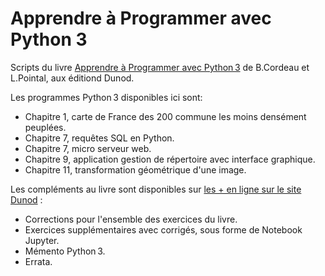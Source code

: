 # Apprendre à Programmer avec Python 3

Scripts du livre [Apprendre à Programmer avec Python 3](https://www.dunod.com/sciences-techniques/python-3-apprendre-programmer-en-python-avec-pyzo-et-jupyter-notebook) de B.Cordeau et L.Pointal, aux éditiond Dunod.

Les programmes Python 3 disponibles ici sont:

- Chapitre 1, carte de France des 200 commune les moins densément peuplées.
- Chapitre 7, requêtes SQL en Python.
- Chapitre 7, micro serveur web.
- Chapitre 9, application gestion de répertoire avec interface graphique.
- Chapitre 11, transformation géométrique d'une image.


Les compléments au livre sont disponibles sur [les + en ligne sur le site Dunod](https://www.dunod.com/sciences-techniques/python-3) :

- Corrections pour l'ensemble des exercices du livre.
- Exercices supplémentaires avec corrigés, sous forme de Notebook Jupyter.
- Mémento Python 3.
- Errata.

